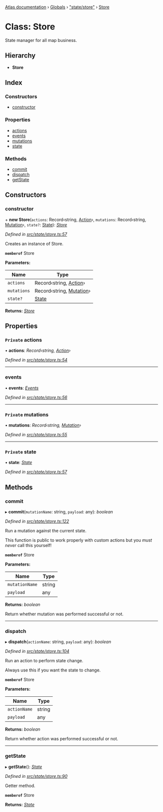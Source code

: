 [Atlas documentation](../README.md) › [Globals](../globals.md) › ["state/store"](../modules/_state_store_.md) › [Store](_state_store_.store.md)

# Class: Store

State manager for all map business.

## Hierarchy

* **Store**

## Index

### Constructors

* [constructor](_state_store_.store.md#constructor)

### Properties

* [actions](_state_store_.store.md#private-actions)
* [events](_state_store_.store.md#events)
* [mutations](_state_store_.store.md#private-mutations)
* [state](_state_store_.store.md#private-state)

### Methods

* [commit](_state_store_.store.md#commit)
* [dispatch](_state_store_.store.md#dispatch)
* [getState](_state_store_.store.md#getstate)

## Constructors

###  constructor

\+ **new Store**(`actions`: Record‹string, [Action](../modules/_state_actions_.md#action)›, `mutations`: Record‹string, [Mutation](../modules/_state_mutations_.md#mutation)›, `state?`: [State](../modules/_state_store_.md#state)): *[Store](_state_store_.store.md)*

*Defined in [src/state/store.ts:57](https://github.com/chronark/atlas/blob/198ad53/src/state/store.ts#L57)*

Creates an instance of Store.

**`memberof`** Store

**Parameters:**

Name | Type |
------ | ------ |
`actions` | Record‹string, [Action](../modules/_state_actions_.md#action)› |
`mutations` | Record‹string, [Mutation](../modules/_state_mutations_.md#mutation)› |
`state?` | [State](../modules/_state_store_.md#state) |

**Returns:** *[Store](_state_store_.store.md)*

## Properties

### `Private` actions

• **actions**: *Record‹string, [Action](../modules/_state_actions_.md#action)›*

*Defined in [src/state/store.ts:54](https://github.com/chronark/atlas/blob/198ad53/src/state/store.ts#L54)*

___

###  events

• **events**: *[Events](_state_events_.events.md)*

*Defined in [src/state/store.ts:56](https://github.com/chronark/atlas/blob/198ad53/src/state/store.ts#L56)*

___

### `Private` mutations

• **mutations**: *Record‹string, [Mutation](../modules/_state_mutations_.md#mutation)›*

*Defined in [src/state/store.ts:55](https://github.com/chronark/atlas/blob/198ad53/src/state/store.ts#L55)*

___

### `Private` state

• **state**: *[State](../modules/_state_store_.md#state)*

*Defined in [src/state/store.ts:57](https://github.com/chronark/atlas/blob/198ad53/src/state/store.ts#L57)*

## Methods

###  commit

▸ **commit**(`mutationName`: string, `payload`: any): *boolean*

*Defined in [src/state/store.ts:122](https://github.com/chronark/atlas/blob/198ad53/src/state/store.ts#L122)*

Run a mutation against the current state.

This function is public to work properly with custom actions but you *must never* call this yourself!

**`memberof`** Store

**Parameters:**

Name | Type |
------ | ------ |
`mutationName` | string |
`payload` | any |

**Returns:** *boolean*

Return whether mutation was performed successful or not.

___

###  dispatch

▸ **dispatch**(`actionName`: string, `payload`: any): *boolean*

*Defined in [src/state/store.ts:104](https://github.com/chronark/atlas/blob/198ad53/src/state/store.ts#L104)*

Run an action to perform state change.

Always use this if you want the state to change.

**`memberof`** Store

**Parameters:**

Name | Type |
------ | ------ |
`actionName` | string |
`payload` | any |

**Returns:** *boolean*

Return whether action was performed successful or not.

___

###  getState

▸ **getState**(): *[State](../modules/_state_store_.md#state)*

*Defined in [src/state/store.ts:90](https://github.com/chronark/atlas/blob/198ad53/src/state/store.ts#L90)*

Getter method.

**`memberof`** Store

**Returns:** *[State](../modules/_state_store_.md#state)*
